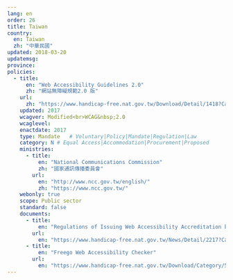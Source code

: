 ```yaml
---
lang: en
order: 26
title: Taiwan
country:
  en: Taiwan
  zh: "中華民國"
updated: 2018-03-20
updatemsg:
province:
policies:
  - title:
      en: "Web Accessibility Guidelines 2.0"
      zh: "網站無障礙規範2.0 版"
    url:
      zh: "https://www.handicap-free.nat.gov.tw/Download/Detail/1418?Category=28"
    updated: 2017
    wcagver: Modified<br>WCAG&nbsp;2.0
    wcaglevel:
    enactdate: 2017
    type: Mandate   # Voluntary|Policy|Mandate|Regulation|Law
    category: N # Equal Access|Accommodation|Procurement|Proposed
    ministries:
      - title:
          en: "National Communications Commission"
          zh: "國家通訊傳播委員會"
        url:
          en: "http://www.ncc.gov.tw/english/"
          zh: "https://www.ncc.gov.tw/"
    webonly: true
    scope: Public sector
    standard: false
    documents:
      - title:
          en: "Regulations of Issuing Web Accessibility Accreditation badge for Website of  Governmental Agencies and Schools"
        url:
          en: "https://www.handicap-free.nat.gov.tw/News/Detail/2217?Category=43"
      - title:
          en: "Freego Web Accessibility Checker"
        url:
          en: "https://www.handicap-free.nat.gov.tw/Download/Category/52/1"
---
```

